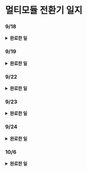 # 멀티모듈 전환기 일지

### 9/18
<details markdown="1">
<summary> <b>완료한 일</b> </summary>

- cust-service 옮기기 완료
</details>

### 9/19

<details markdown="1">
<summary> <b>완료한 일</b> </summary>

* sms-service 옮기는 중 ..
* smsMapper, smsTemplateMapper 만들고.. common.dto에 있는 entity 코드 걷어내기 힘들구만
* cmd+shift+r 사용해서 import 패키지값 모두 변경하기...
</details>

### 9/22

<details markdown="1">
<summary> <b>완료한 일</b> </summary>

* sms-service queryDsl 의존성 라이브러리 설치
</details>

### 9/23

<details markdown="1">
<summary> <b>완료한 일</b> </summary>

* sms-service 운영코드 이동 완료
* 테스트 커버리지 향상을 위해 테스트 코드 추가 중...
  * 명령어 67% 브랜치 76%
</details>

### 9/24

<details markdown="1">
<summary> <b>완료한 일</b> </summary>

* 클로드 인텔리제이 MCP를 활용해 sms service 테스트 코드 작성 완료
</details>

### 10/6

<details markdown="1">
<summary> <b>완료한 일</b> </summary>

* view-service 소스코드 옮기기 완료
* MSA구조 말고 모놀리식 단일 jar로 빌드하기 
  * 동일 이름 빈 충돌 -> 각 서브 도메인 앞에 붙이기
  * jpa auditing 클래스 문제
  * @SpringBootApplication 어노테이션 충돌 문제 
  * /view 경로 제거 
  * 공연 금액 ',' 자동 넣기 , 전화번호 '-' 하이픈 제거 및 출력시 보여주기
</details>

